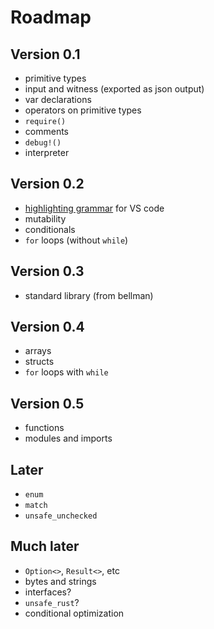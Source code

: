 # Roadmap

## Version 0.1

- primitive types
- input and witness (exported as json output)
- var declarations
- operators on primitive types
- `require()`
- comments
- `debug!()`
- interpreter

## Version 0.2

- [highlighting grammar](https://code.visualstudio.com/api/language-extensions/syntax-highlight-guide) for VS code
- mutability
- conditionals
- `for` loops (without `while`)

## Version 0.3

- standard library (from bellman)

## Version 0.4

- arrays
- structs
- `for` loops with `while`

## Version 0.5

- functions
- modules and imports

## Later

- `enum`
- `match`
- `unsafe_unchecked`

## Much later

- `Option<>`, `Result<>`, etc
- bytes and strings
- interfaces?
- `unsafe_rust`?
- conditional optimization
